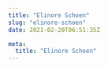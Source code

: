 ```yaml
---
title: "Elinore Schoen"
slug: "elinore-schoen"
date: 2021-02-20T06:51:35Z

meta:
  title: "Elinore Schoen"
---
```


